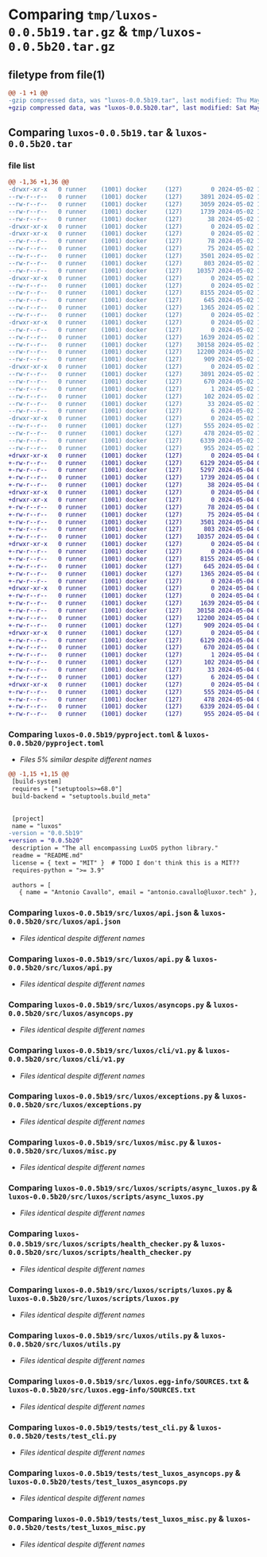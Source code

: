 # Comparing `tmp/luxos-0.0.5b19.tar.gz` & `tmp/luxos-0.0.5b20.tar.gz`

## filetype from file(1)

```diff
@@ -1 +1 @@
-gzip compressed data, was "luxos-0.0.5b19.tar", last modified: Thu May  2 15:00:06 2024, max compression
+gzip compressed data, was "luxos-0.0.5b20.tar", last modified: Sat May  4 07:53:37 2024, max compression
```

## Comparing `luxos-0.0.5b19.tar` & `luxos-0.0.5b20.tar`

### file list

```diff
@@ -1,36 +1,36 @@
-drwxr-xr-x   0 runner    (1001) docker     (127)        0 2024-05-02 15:00:06.916602 luxos-0.0.5b19/
--rw-r--r--   0 runner    (1001) docker     (127)     3891 2024-05-02 15:00:06.916602 luxos-0.0.5b19/PKG-INFO
--rw-r--r--   0 runner    (1001) docker     (127)     3059 2024-05-02 14:59:37.000000 luxos-0.0.5b19/README.md
--rw-r--r--   0 runner    (1001) docker     (127)     1739 2024-05-02 15:00:04.000000 luxos-0.0.5b19/pyproject.toml
--rw-r--r--   0 runner    (1001) docker     (127)       38 2024-05-02 15:00:06.916602 luxos-0.0.5b19/setup.cfg
-drwxr-xr-x   0 runner    (1001) docker     (127)        0 2024-05-02 15:00:06.912603 luxos-0.0.5b19/src/
-drwxr-xr-x   0 runner    (1001) docker     (127)        0 2024-05-02 15:00:06.916602 luxos-0.0.5b19/src/luxos/
--rw-r--r--   0 runner    (1001) docker     (127)       78 2024-05-02 15:00:04.000000 luxos-0.0.5b19/src/luxos/__init__.py
--rw-r--r--   0 runner    (1001) docker     (127)       75 2024-05-02 14:59:37.000000 luxos-0.0.5b19/src/luxos/__main__.py
--rw-r--r--   0 runner    (1001) docker     (127)     3501 2024-05-02 14:59:37.000000 luxos-0.0.5b19/src/luxos/api.json
--rw-r--r--   0 runner    (1001) docker     (127)      803 2024-05-02 14:59:37.000000 luxos-0.0.5b19/src/luxos/api.py
--rw-r--r--   0 runner    (1001) docker     (127)    10357 2024-05-02 14:59:37.000000 luxos-0.0.5b19/src/luxos/asyncops.py
-drwxr-xr-x   0 runner    (1001) docker     (127)        0 2024-05-02 15:00:06.916602 luxos-0.0.5b19/src/luxos/cli/
--rw-r--r--   0 runner    (1001) docker     (127)        0 2024-05-02 14:59:37.000000 luxos-0.0.5b19/src/luxos/cli/__init__.py
--rw-r--r--   0 runner    (1001) docker     (127)     8155 2024-05-02 14:59:37.000000 luxos-0.0.5b19/src/luxos/cli/v1.py
--rw-r--r--   0 runner    (1001) docker     (127)      645 2024-05-02 14:59:37.000000 luxos-0.0.5b19/src/luxos/exceptions.py
--rw-r--r--   0 runner    (1001) docker     (127)     1365 2024-05-02 14:59:37.000000 luxos-0.0.5b19/src/luxos/misc.py
--rw-r--r--   0 runner    (1001) docker     (127)        0 2024-05-02 14:59:37.000000 luxos-0.0.5b19/src/luxos/py.typed
-drwxr-xr-x   0 runner    (1001) docker     (127)        0 2024-05-02 15:00:06.916602 luxos-0.0.5b19/src/luxos/scripts/
--rw-r--r--   0 runner    (1001) docker     (127)        0 2024-05-02 14:59:37.000000 luxos-0.0.5b19/src/luxos/scripts/__init__.py
--rw-r--r--   0 runner    (1001) docker     (127)     1639 2024-05-02 14:59:37.000000 luxos-0.0.5b19/src/luxos/scripts/async_luxos.py
--rw-r--r--   0 runner    (1001) docker     (127)    30158 2024-05-02 14:59:37.000000 luxos-0.0.5b19/src/luxos/scripts/health_checker.py
--rw-r--r--   0 runner    (1001) docker     (127)    12200 2024-05-02 14:59:37.000000 luxos-0.0.5b19/src/luxos/scripts/luxos.py
--rw-r--r--   0 runner    (1001) docker     (127)      909 2024-05-02 14:59:37.000000 luxos-0.0.5b19/src/luxos/utils.py
-drwxr-xr-x   0 runner    (1001) docker     (127)        0 2024-05-02 15:00:06.916602 luxos-0.0.5b19/src/luxos.egg-info/
--rw-r--r--   0 runner    (1001) docker     (127)     3891 2024-05-02 15:00:06.000000 luxos-0.0.5b19/src/luxos.egg-info/PKG-INFO
--rw-r--r--   0 runner    (1001) docker     (127)      670 2024-05-02 15:00:06.000000 luxos-0.0.5b19/src/luxos.egg-info/SOURCES.txt
--rw-r--r--   0 runner    (1001) docker     (127)        1 2024-05-02 15:00:06.000000 luxos-0.0.5b19/src/luxos.egg-info/dependency_links.txt
--rw-r--r--   0 runner    (1001) docker     (127)      102 2024-05-02 15:00:06.000000 luxos-0.0.5b19/src/luxos.egg-info/entry_points.txt
--rw-r--r--   0 runner    (1001) docker     (127)       33 2024-05-02 15:00:06.000000 luxos-0.0.5b19/src/luxos.egg-info/requires.txt
--rw-r--r--   0 runner    (1001) docker     (127)        6 2024-05-02 15:00:06.000000 luxos-0.0.5b19/src/luxos.egg-info/top_level.txt
-drwxr-xr-x   0 runner    (1001) docker     (127)        0 2024-05-02 15:00:06.916602 luxos-0.0.5b19/tests/
--rw-r--r--   0 runner    (1001) docker     (127)      555 2024-05-02 14:59:37.000000 luxos-0.0.5b19/tests/test_cli.py
--rw-r--r--   0 runner    (1001) docker     (127)      478 2024-05-02 14:59:37.000000 luxos-0.0.5b19/tests/test_luxos.py
--rw-r--r--   0 runner    (1001) docker     (127)     6339 2024-05-02 14:59:37.000000 luxos-0.0.5b19/tests/test_luxos_asyncops.py
--rw-r--r--   0 runner    (1001) docker     (127)      955 2024-05-02 14:59:37.000000 luxos-0.0.5b19/tests/test_luxos_misc.py
+drwxr-xr-x   0 runner    (1001) docker     (127)        0 2024-05-04 07:53:37.259047 luxos-0.0.5b20/
+-rw-r--r--   0 runner    (1001) docker     (127)     6129 2024-05-04 07:53:37.259047 luxos-0.0.5b20/PKG-INFO
+-rw-r--r--   0 runner    (1001) docker     (127)     5297 2024-05-04 07:53:08.000000 luxos-0.0.5b20/README.md
+-rw-r--r--   0 runner    (1001) docker     (127)     1739 2024-05-04 07:53:35.000000 luxos-0.0.5b20/pyproject.toml
+-rw-r--r--   0 runner    (1001) docker     (127)       38 2024-05-04 07:53:37.259047 luxos-0.0.5b20/setup.cfg
+drwxr-xr-x   0 runner    (1001) docker     (127)        0 2024-05-04 07:53:37.251047 luxos-0.0.5b20/src/
+drwxr-xr-x   0 runner    (1001) docker     (127)        0 2024-05-04 07:53:37.255047 luxos-0.0.5b20/src/luxos/
+-rw-r--r--   0 runner    (1001) docker     (127)       78 2024-05-04 07:53:35.000000 luxos-0.0.5b20/src/luxos/__init__.py
+-rw-r--r--   0 runner    (1001) docker     (127)       75 2024-05-04 07:53:08.000000 luxos-0.0.5b20/src/luxos/__main__.py
+-rw-r--r--   0 runner    (1001) docker     (127)     3501 2024-05-04 07:53:08.000000 luxos-0.0.5b20/src/luxos/api.json
+-rw-r--r--   0 runner    (1001) docker     (127)      803 2024-05-04 07:53:08.000000 luxos-0.0.5b20/src/luxos/api.py
+-rw-r--r--   0 runner    (1001) docker     (127)    10357 2024-05-04 07:53:08.000000 luxos-0.0.5b20/src/luxos/asyncops.py
+drwxr-xr-x   0 runner    (1001) docker     (127)        0 2024-05-04 07:53:37.255047 luxos-0.0.5b20/src/luxos/cli/
+-rw-r--r--   0 runner    (1001) docker     (127)        0 2024-05-04 07:53:08.000000 luxos-0.0.5b20/src/luxos/cli/__init__.py
+-rw-r--r--   0 runner    (1001) docker     (127)     8155 2024-05-04 07:53:08.000000 luxos-0.0.5b20/src/luxos/cli/v1.py
+-rw-r--r--   0 runner    (1001) docker     (127)      645 2024-05-04 07:53:08.000000 luxos-0.0.5b20/src/luxos/exceptions.py
+-rw-r--r--   0 runner    (1001) docker     (127)     1365 2024-05-04 07:53:08.000000 luxos-0.0.5b20/src/luxos/misc.py
+-rw-r--r--   0 runner    (1001) docker     (127)        0 2024-05-04 07:53:08.000000 luxos-0.0.5b20/src/luxos/py.typed
+drwxr-xr-x   0 runner    (1001) docker     (127)        0 2024-05-04 07:53:37.255047 luxos-0.0.5b20/src/luxos/scripts/
+-rw-r--r--   0 runner    (1001) docker     (127)        0 2024-05-04 07:53:08.000000 luxos-0.0.5b20/src/luxos/scripts/__init__.py
+-rw-r--r--   0 runner    (1001) docker     (127)     1639 2024-05-04 07:53:08.000000 luxos-0.0.5b20/src/luxos/scripts/async_luxos.py
+-rw-r--r--   0 runner    (1001) docker     (127)    30158 2024-05-04 07:53:08.000000 luxos-0.0.5b20/src/luxos/scripts/health_checker.py
+-rw-r--r--   0 runner    (1001) docker     (127)    12200 2024-05-04 07:53:08.000000 luxos-0.0.5b20/src/luxos/scripts/luxos.py
+-rw-r--r--   0 runner    (1001) docker     (127)      909 2024-05-04 07:53:08.000000 luxos-0.0.5b20/src/luxos/utils.py
+drwxr-xr-x   0 runner    (1001) docker     (127)        0 2024-05-04 07:53:37.259047 luxos-0.0.5b20/src/luxos.egg-info/
+-rw-r--r--   0 runner    (1001) docker     (127)     6129 2024-05-04 07:53:37.000000 luxos-0.0.5b20/src/luxos.egg-info/PKG-INFO
+-rw-r--r--   0 runner    (1001) docker     (127)      670 2024-05-04 07:53:37.000000 luxos-0.0.5b20/src/luxos.egg-info/SOURCES.txt
+-rw-r--r--   0 runner    (1001) docker     (127)        1 2024-05-04 07:53:37.000000 luxos-0.0.5b20/src/luxos.egg-info/dependency_links.txt
+-rw-r--r--   0 runner    (1001) docker     (127)      102 2024-05-04 07:53:37.000000 luxos-0.0.5b20/src/luxos.egg-info/entry_points.txt
+-rw-r--r--   0 runner    (1001) docker     (127)       33 2024-05-04 07:53:37.000000 luxos-0.0.5b20/src/luxos.egg-info/requires.txt
+-rw-r--r--   0 runner    (1001) docker     (127)        6 2024-05-04 07:53:37.000000 luxos-0.0.5b20/src/luxos.egg-info/top_level.txt
+drwxr-xr-x   0 runner    (1001) docker     (127)        0 2024-05-04 07:53:37.259047 luxos-0.0.5b20/tests/
+-rw-r--r--   0 runner    (1001) docker     (127)      555 2024-05-04 07:53:08.000000 luxos-0.0.5b20/tests/test_cli.py
+-rw-r--r--   0 runner    (1001) docker     (127)      478 2024-05-04 07:53:08.000000 luxos-0.0.5b20/tests/test_luxos.py
+-rw-r--r--   0 runner    (1001) docker     (127)     6339 2024-05-04 07:53:08.000000 luxos-0.0.5b20/tests/test_luxos_asyncops.py
+-rw-r--r--   0 runner    (1001) docker     (127)      955 2024-05-04 07:53:08.000000 luxos-0.0.5b20/tests/test_luxos_misc.py
```

### Comparing `luxos-0.0.5b19/pyproject.toml` & `luxos-0.0.5b20/pyproject.toml`

 * *Files 5% similar despite different names*

```diff
@@ -1,15 +1,15 @@
 [build-system]
 requires = ["setuptools>=68.0"]
 build-backend = "setuptools.build_meta"
 
 
 [project]
 name = "luxos"
-version = "0.0.5b19"
+version = "0.0.5b20"
 description = "The all encompassing LuxOS python library."
 readme = "README.md"
 license = { text = "MIT" }  # TODO I don't think this is a MIT??
 requires-python = ">= 3.9"
 
 authors = [
   { name = "Antonio Cavallo", email = "antonio.cavallo@luxor.tech" },
```

### Comparing `luxos-0.0.5b19/src/luxos/api.json` & `luxos-0.0.5b20/src/luxos/api.json`

 * *Files identical despite different names*

### Comparing `luxos-0.0.5b19/src/luxos/api.py` & `luxos-0.0.5b20/src/luxos/api.py`

 * *Files identical despite different names*

### Comparing `luxos-0.0.5b19/src/luxos/asyncops.py` & `luxos-0.0.5b20/src/luxos/asyncops.py`

 * *Files identical despite different names*

### Comparing `luxos-0.0.5b19/src/luxos/cli/v1.py` & `luxos-0.0.5b20/src/luxos/cli/v1.py`

 * *Files identical despite different names*

### Comparing `luxos-0.0.5b19/src/luxos/exceptions.py` & `luxos-0.0.5b20/src/luxos/exceptions.py`

 * *Files identical despite different names*

### Comparing `luxos-0.0.5b19/src/luxos/misc.py` & `luxos-0.0.5b20/src/luxos/misc.py`

 * *Files identical despite different names*

### Comparing `luxos-0.0.5b19/src/luxos/scripts/async_luxos.py` & `luxos-0.0.5b20/src/luxos/scripts/async_luxos.py`

 * *Files identical despite different names*

### Comparing `luxos-0.0.5b19/src/luxos/scripts/health_checker.py` & `luxos-0.0.5b20/src/luxos/scripts/health_checker.py`

 * *Files identical despite different names*

### Comparing `luxos-0.0.5b19/src/luxos/scripts/luxos.py` & `luxos-0.0.5b20/src/luxos/scripts/luxos.py`

 * *Files identical despite different names*

### Comparing `luxos-0.0.5b19/src/luxos/utils.py` & `luxos-0.0.5b20/src/luxos/utils.py`

 * *Files identical despite different names*

### Comparing `luxos-0.0.5b19/src/luxos.egg-info/SOURCES.txt` & `luxos-0.0.5b20/src/luxos.egg-info/SOURCES.txt`

 * *Files identical despite different names*

### Comparing `luxos-0.0.5b19/tests/test_cli.py` & `luxos-0.0.5b20/tests/test_cli.py`

 * *Files identical despite different names*

### Comparing `luxos-0.0.5b19/tests/test_luxos_asyncops.py` & `luxos-0.0.5b20/tests/test_luxos_asyncops.py`

 * *Files identical despite different names*

### Comparing `luxos-0.0.5b19/tests/test_luxos_misc.py` & `luxos-0.0.5b20/tests/test_luxos_misc.py`

 * *Files identical despite different names*


